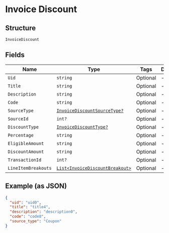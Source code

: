 
# Invoice Discount

## Structure

`InvoiceDiscount`

## Fields

| Name | Type | Tags | Description |
|  --- | --- | --- | --- |
| `Uid` | `string` | Optional | - |
| `Title` | `string` | Optional | - |
| `Description` | `string` | Optional | - |
| `Code` | `string` | Optional | - |
| `SourceType` | [`InvoiceDiscountSourceType?`](../../doc/models/invoice-discount-source-type.md) | Optional | - |
| `SourceId` | `int?` | Optional | - |
| `DiscountType` | [`InvoiceDiscountType?`](../../doc/models/invoice-discount-type.md) | Optional | - |
| `Percentage` | `string` | Optional | - |
| `EligibleAmount` | `string` | Optional | - |
| `DiscountAmount` | `string` | Optional | - |
| `TransactionId` | `int?` | Optional | - |
| `LineItemBreakouts` | [`List<InvoiceDiscountBreakout>`](../../doc/models/invoice-discount-breakout.md) | Optional | - |

## Example (as JSON)

```json
{
  "uid": "uid0",
  "title": "title4",
  "description": "description0",
  "code": "code8",
  "source_type": "Coupon"
}
```

